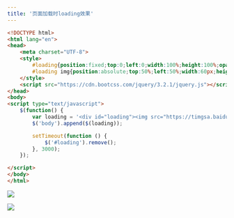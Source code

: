 ```yaml
---
title: '页面加载时loading效果'
---   
```

```html
<!DOCTYPE html>
<html lang="en">
<head>
    <meta charset="UTF-8">
    <style>
        #loading{position:fixed;top:0;left:0;width:100%;height:100%;opacity:0.6;z-index:15000;}
        #loading img{position:absolute;top:50%;left:50%;width:60px;height:60px;margin-top:-30px;margin-left:-30px;background: white;}
    </style>
    <script src="https://cdn.bootcss.com/jquery/3.2.1/jquery.js"></script>
</head>
<body>
<script type="text/javascript">
    $(function() {
        var loading = '<div id="loading"><img src="https://timgsa.baidu.com/timg?image&quality=80&size=b9999_10000&sec=1504002746731&di=a7d82714e2b6a150ecb6ab45d2dc73b9&imgtype=0&src=http%3A%2F%2Falcastongallery.com.au%2Fassets%2Fimages%2Fajax-loader.gif"></div>';
        $('body').append($(loading));

        setTimeout(function () {
            $('#loading').remove();
        }, 3000);
    });

</script>
</body>
</html>
```

![](https://img-blog.csdn.net/20180812201931173?watermark/2/text/aHR0cHM6Ly9ibG9nLmNzZG4ubmV0L3h1dG9uZ2Jhbw/font/5a6L5L2T/fontsize/400/fill/I0JBQkFCMA/dissolve/70)

![](https://img-blog.csdn.net/20170829161011573?watermark/2/text/aHR0cDovL2Jsb2cuY3Nkbi5uZXQveHV0b25nYmFv/font/5a6L5L2T/fontsize/400/fill/I0JBQkFCMA/dissolve/70/gravity/Center)